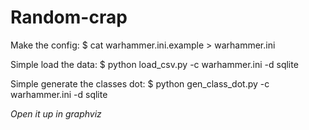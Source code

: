 Random-crap
===========

Make the config:
$ cat warhammer.ini.example > warhammer.ini

Simple load the data:
$ python load_csv.py -c warhammer.ini -d sqlite

Simple generate the classes dot:
$ python gen_class_dot.py -c warhammer.ini -d sqlite

*Open it up in graphviz*
